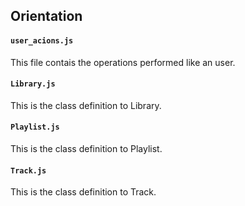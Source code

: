 ## **Orientation**  
#### **`user_acions.js`**
This file contais the operations performed like an user.  
  

#### **`Library.js`**
This is the class definition to Library.  
  

#### **`Playlist.js`**
This is the class definition to Playlist.  
  

#### **`Track.js`**
This is the class definition to Track.  